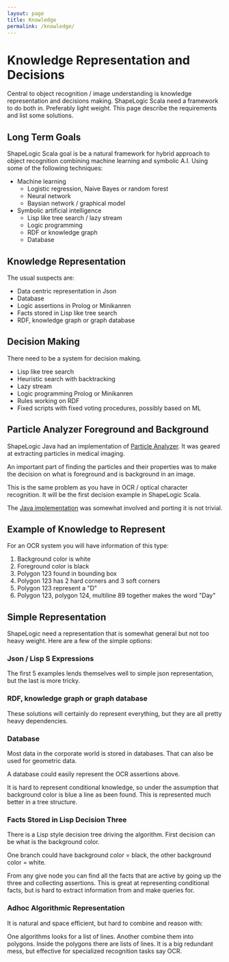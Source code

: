 ```yaml
---
layout: page
title: Knowledge
permalink: /knowledge/
---
```


# Knowledge Representation and Decisions #

Central to object recognition / image understanding is knowledge representation and decisions
making. ShapeLogic Scala need a framework to do both in. 
Preferably light weight. 
This page describe the requirements and list some solutions.

## Long Term Goals ##

ShapeLogic Scala goal is be a natural framework for hybrid approach to 
object recognition combining machine learning and symbolic A.I.
Using some of the following techniques:
 
* Machine learning
  * Logistic regression, Naive Bayes or random forest
  * Neural network
  * Baysian network / graphical model
* Symbolic artificial intelligence
  * Lisp like tree search / lazy stream
  * Logic programming
  * RDF or knowledge graph
  * Database

## Knowledge Representation ##

The usual suspects are:

* Data centric representation in Json
* Database
* Logic assertions in Prolog or Minikanren
* Facts stored in Lisp like tree search
* RDF, knowledge graph or graph database

## Decision Making ##
  
There need to be a system for decision making.

* Lisp like tree search
* Heuristic search with backtracking
* Lazy stream
* Logic programming Prolog or Minikanren
* Rules working on RDF 
* Fixed scripts with fixed voting procedures, possibly based on ML

## Particle Analyzer Foreground and Background ##

ShapeLogic Java had an implementation of 
[Particle Analyzer](http://www.shapelogic.org/particle.html).
It was geared at extracting particles in medical imaging. 

An important part of finding the particles and their properties was to make 
the decision on what is foreground and is background in an image. 

This is the same problem as you have in OCR / optical character recognition.
It will be the first decision example in ShapeLogic Scala.

The [Java implementation](https://github.com/sami-badawi/shapelogic-java/blob/master/src/main/java/org/shapelogic/imageprocessing/BaseParticleCounter.java) was somewhat involved and porting it is not trivial.

## Example of Knowledge to Represent ##

For an OCR system you will have information of this type:

1. Background color is white
1. Foreground color is black
1. Polygon 123 found in bounding box
1. Polygon 123 has 2 hard corners and 3 soft corners
1. Polygon 123 represent a "D"
1. Polygon 123, polygon 124, multiline 89 together makes the word "Day"

## Simple Representation ##

ShapeLogic need a representation that is somewhat general but not too 
heavy weight. Here are a few of the simple options:

### Json / Lisp S Expressions ###

The first 5 examples lends themselves well to simple json representation, 
but the last is more tricky.

### RDF, knowledge graph or graph database ###

These solutions will certainly do represent everything, 
but they are all pretty heavy dependencies.

### Database ###

Most data in the corporate world is stored in databases. That can also be used
for geometric data.

A database could easily represent the OCR assertions above.

It is hard to represent conditional knowledge, so under the assumption that
background color is blue a line as been found. This is represented much better
in a tree structure.

### Facts Stored in Lisp Decision Three ###

There is a Lisp style decision tree driving the algorithm.
First decision can be what is the background color.

One branch could have background 
color = black, the other background color = white.

From any give node you can find all the facts that are active 
by going up the three and collecting assertions.
This is great at representing conditional facts, 
but is hard to extract information from and make queries for.

### Adhoc Algorithmic Representation ###

It is natural and space efficient, but hard to combine and reason with:

One algorithms looks for a list of lines.
Another combine them into polygons. Inside the polygons there are lists of 
lines.
It is a big redundant mess, but effective for specialized recognition tasks 
say OCR.
